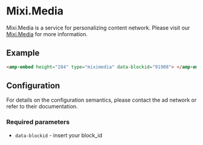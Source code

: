 <!---
Copyright 2018 The AMP HTML Authors. All Rights Reserved.

Licensed under the Apache License, Version 2.0 (the "License");
you may not use this file except in compliance with the License.
You may obtain a copy of the License at

      http://www.apache.org/licenses/LICENSE-2.0

Unless required by applicable law or agreed to in writing, software
distributed under the License is distributed on an "AS-IS" BASIS,
WITHOUT WARRANTIES OR CONDITIONS OF ANY KIND, either express or implied.
See the License for the specific language governing permissions and
limitations under the License.
-->

# Mixi.Media

Mixi.Media is a service for personalizing content network. Please visit our [Mixi.Media](https://Mixi.Media/dashboard) for more information.

## Example

```html
<amp-embed height="284" type="miximedia" data-blockid="91908"> </amp-embed>
```

## Configuration

For details on the configuration semantics, please contact the ad network or refer to their documentation.

### Required parameters

-   `data-blockid` - insert your block_id
